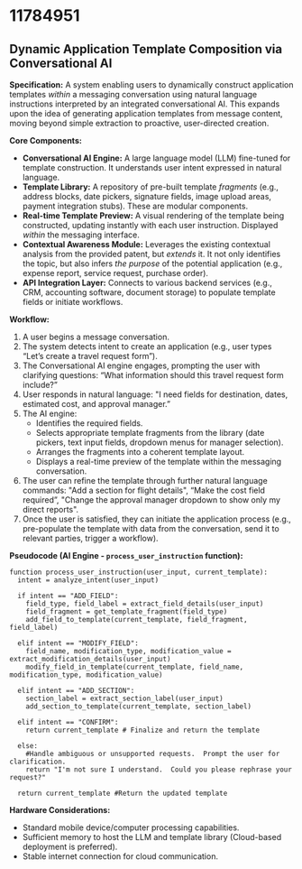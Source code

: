 # 11784951

## Dynamic Application Template Composition via Conversational AI

**Specification:** A system enabling users to dynamically construct application templates *within* a messaging conversation using natural language instructions interpreted by an integrated conversational AI. This expands upon the idea of generating application templates from message content, moving beyond simple extraction to proactive, user-directed creation.

**Core Components:**

*   **Conversational AI Engine:**  A large language model (LLM) fine-tuned for template construction.  It understands user intent expressed in natural language.
*   **Template Library:** A repository of pre-built template *fragments* (e.g., address blocks, date pickers, signature fields, image upload areas, payment integration stubs). These are modular components.
*   **Real-time Template Preview:**  A visual rendering of the template being constructed, updating instantly with each user instruction. Displayed *within* the messaging interface.
*   **Contextual Awareness Module:** Leverages the existing contextual analysis from the provided patent, but *extends* it. It not only identifies the topic, but also infers *the purpose* of the potential application (e.g., expense report, service request, purchase order).
*   **API Integration Layer:** Connects to various backend services (e.g., CRM, accounting software, document storage) to populate template fields or initiate workflows.

**Workflow:**

1.  A user begins a message conversation.
2.  The system detects intent to create an application (e.g., user types “Let’s create a travel request form”).
3.  The Conversational AI engine engages, prompting the user with clarifying questions: “What information should this travel request form include?”
4.  User responds in natural language: "I need fields for destination, dates, estimated cost, and approval manager.”
5.  The AI engine:
    *   Identifies the required fields.
    *   Selects appropriate template fragments from the library (date pickers, text input fields, dropdown menus for manager selection).
    *   Arranges the fragments into a coherent template layout.
    *   Displays a real-time preview of the template within the messaging conversation.
6.  The user can refine the template through further natural language commands: "Add a section for flight details", “Make the cost field required”, "Change the approval manager dropdown to show only my direct reports".
7.  Once the user is satisfied, they can initiate the application process (e.g., pre-populate the template with data from the conversation, send it to relevant parties, trigger a workflow).

**Pseudocode (AI Engine - `process_user_instruction` function):**

```pseudocode
function process_user_instruction(user_input, current_template):
  intent = analyze_intent(user_input)

  if intent == "ADD_FIELD":
    field_type, field_label = extract_field_details(user_input)
    field_fragment = get_template_fragment(field_type)
    add_field_to_template(current_template, field_fragment, field_label)

  elif intent == "MODIFY_FIELD":
    field_name, modification_type, modification_value = extract_modification_details(user_input)
    modify_field_in_template(current_template, field_name, modification_type, modification_value)

  elif intent == "ADD_SECTION":
    section_label = extract_section_label(user_input)
    add_section_to_template(current_template, section_label)

  elif intent == "CONFIRM":
    return current_template # Finalize and return the template

  else:
    #Handle ambiguous or unsupported requests.  Prompt the user for clarification.
    return "I'm not sure I understand.  Could you please rephrase your request?"

  return current_template #Return the updated template
```

**Hardware Considerations:**

*   Standard mobile device/computer processing capabilities.
*   Sufficient memory to host the LLM and template library (Cloud-based deployment is preferred).
*   Stable internet connection for cloud communication.
